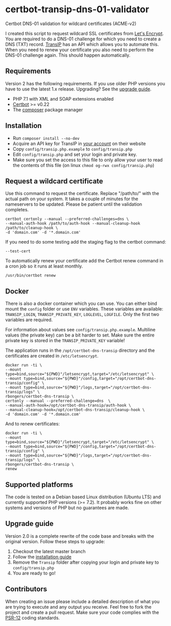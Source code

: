 # certbot-transip-dns-01-validator
Certbot DNS-01 validation for wildcard certificates (ACME-v2)

I created this script to request wildcard SSL certificates from [Let's Encrypt][1]. You are required to do a DNS-01
challenge for which you need to create a DNS (TXT) record. [TransIP][3] has an API which allows you to automate this.
When you need to renew your certificate you also need to perform the DNS-01 challenge again. This should happen
automatically.

## Requirements
Version 2 has the following requirements. If you use older PHP versions you have to use the latest 1.x release.
Upgrading? See the [upgrade guide](#upgrade-guide).
* PHP 7.1 with XML and SOAP extensions enabled
* [Certbot][2] >= v0.22
* The [composer][3] package manager

## Installation
* Run `composer install --no-dev`
* Acquire an API key for TransIP in [your account][4] on their website
* Copy `config/transip.php.example` to `config/transip.php`
* Edit `config/transip.php` and set your login and private key.
* Make sure you set the access to this file to only allow your user to read the contents of this file (on linux
 `chmod og-rwx config/transip.php`)

## Request a wildcard certificate

Use this command to request the certificate. Replace "/path/to/" with the actual path on your system.
It takes a couple of minutes for the nameservers to be updated. Please be patient until the validation completes.
```shell
certbot certonly --manual --preferred-challenges=dns \
--manual-auth-hook /path/to/auth-hook --manual-cleanup-hook /path/to/cleanup-hook \
-d 'domain.com' -d '*.domain.com'
```

If you need to do some testing add the staging flag to the certbot command:
```
--test-cert
```

To automatically renew your certificate add the Certbot renew command in a cron job so it runs at least monthly.
```shell
/usr/bin/certbot renew
````

## Docker
There is also a docker container which you can use. You can either bind mount the `config` folder or use `ENV` variables.
These variables are available: `TRANSIP_LOGIN`, `TRANSIP_PRIVATE_KEY`, `LOGLEVEL`, `LOGFILE`.
Only the first two variables are required.

For information about values see `config/transip.php.example`. Multiline values (the private key) can be a bit harder
to set. Make sure the entire private key is stored in the `TRANSIP_PRIVATE_KEY` variable!

The application runs in the `/opt/certbot-dns-transip` directory and the certificates are created in `/etc/letsencrypt`.

```shell script
docker run -ti \
--mount type=bind,source="${PWD}"/letsencrypt,target="/etc/letsencrypt" \
--mount type=bind,source="${PWD}"/config,target="/opt/certbot-dns-transip/config" \
--mount type=bind,source="${PWD}"/logs,target="/opt/certbot-dns-transip/logs" \
rbongers/certbot-dns-transip \
certonly --manual --preferred-challenge=dns  \
--manual-auth-hook=/opt/certbot-dns-transip/auth-hook \
--manual-cleanup-hook=/opt/certbot-dns-transip/cleanup-hook \
-d 'domain.com' -d '*.domain.com'
```

And to renew certificates:
```shell script
docker run -ti \
--mount type=bind,source="${PWD}"/letsencrypt,target="/etc/letsencrypt" \
--mount type=bind,source="${PWD}"/config,target="/opt/certbot-dns-transip/config" \
--mount type=bind,source="${PWD}"/logs,target="/opt/certbot-dns-transip/logs" \
rbongers/certbot-dns-transip \
renew
```

## Supported platforms
The code is tested on a Debian based Linux distribution (Ubuntu LTS) and currently supported PHP versions (>= 7.2).
It probably works fine on other systems and versions of PHP but no guarantees are made.

## Upgrade guide
Version 2.0 is a complete rewrite of the code base and breaks with the original version. Follow these steps to upgrade:
 1. Checkout the latest master branch
 1. Follow the [installation guide](#installation)
 1. Remove the `Transip` folder after copying your login and private key to `config/transip.php`
 1. You are ready to go!
 
## Contributors
When creating an issue please include a detailed description of what you are trying to execute and any output you
receive. Feel free to fork the project and create a pull request. Make sure your code complies with the [PSR-12][5]
coding standards.

[1]: https://letsencrypt.org/
[2]: https://certbot.eff.org/
[3]: https://www.transip.nl/transip/api/
[4]: https://www.transip.nl/cp/account/api/
[5]: https://www.php-fig.org/psr/psr-12/
[7]: https://getcomposer.org/download/
